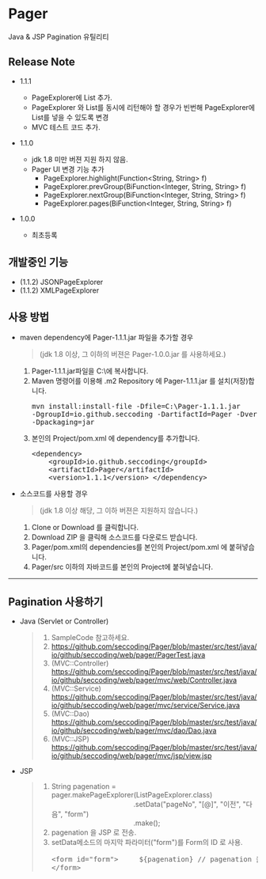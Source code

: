 # Pager
Java &amp; JSP Pagination 유틸리티

## Release Note

* 1.1.1
  * PageExplorer에 List 추가.
  * PageExplorer 와 List를 동시에 리턴해야 할 경우가 빈번해 PageExplorer에 List를 넣을 수 있도록 변경
  * MVC 테스트 코드 추가.
  
* 1.1.0
  * jdk 1.8 미만 버젼 지원 하지 않음.
  * Pager UI 변경 기능 추가
    * PageExplorer.highlight(Function<String, String> f)
    * PageExplorer.prevGroup(BiFunction<Integer, String, String> f)
    * PageExplorer.nextGroup(BiFunction<Integer, String, String> f)
    * PageExplorer.pages(BiFunction<Integer, String, String> f)
    
* 1.0.0
  * 최초등록

## 개발중인 기능
* (1.1.2) JSONPageExplorer
* (1.1.2) XMLPageExplorer

## 사용 방법
* maven dependency에 Pager-1.1.1.jar 파일을 추가할 경우 
   > (jdk 1.8 이상, 그 이하의 버젼은 Pager-1.0.0.jar 를 사용하세요.)
   1. Pager-1.1.1.jar파일을 C:\에 복사합니다.
   1. Maven 명령어를 이용해 .m2 Repository 에 Pager-1.1.1.jar 를 설치(저장)합니다.<pre>mvn install:install-file -Dfile=C:\Pager-1.1.1.jar -DgroupId=io.github.seccoding -DartifactId=Pager -Dversion=1.1.1 -Dpackaging=jar</pre>
   1. 본인의 Project/pom.xml 에 dependency를 추가합니다.<pre>
	&lt;dependency&gt;
	&nbsp;&nbsp;&nbsp;&nbsp;&lt;groupId&gt;io.github.seccoding&lt;/groupId&gt;
	&nbsp;&nbsp;&nbsp;&nbsp;&lt;artifactId&gt;Pager&lt;/artifactId&gt;
	&nbsp;&nbsp;&nbsp;&nbsp;&lt;version&gt;1.1.1&lt;/version&gt;
	&lt;/dependency&gt;
</pre>

*  소스코드를 사용할 경우 
   > (jdk 1.8 이상 해당, 그 이하 버젼은 지원하지 않습니다.)
   1. Clone or Download 를 클릭합니다.
   1. Download ZIP 을 클릭해 소스코드를 다운로드 받습니다.
   1. Pager/pom.xml의 dependencies를 본인의 Project/pom.xml 에 붙혀넣습니다.
   1. Pager/src 이하의 자바코드를 본인의 Project에 붙혀넣습니다. 
---
## Pagination 사용하기
* Java (Servlet or Controller)  
  > 1. SampleCode 참고하세요.
  > 1. https://github.com/seccoding/Pager/blob/master/src/test/java/io/github/seccoding/web/pager/PagerTest.java
  > 1. (MVC::Controller) https://github.com/seccoding/Pager/blob/master/src/test/java/io/github/seccoding/web/pager/mvc/web/Controller.java
  > 1. (MVC::Service) https://github.com/seccoding/Pager/blob/master/src/test/java/io/github/seccoding/web/pager/mvc/service/Service.java
  > 1. (MVC::Dao) https://github.com/seccoding/Pager/blob/master/src/test/java/io/github/seccoding/web/pager/mvc/dao/Dao.java
  > 1. (MVC::JSP) https://github.com/seccoding/Pager/blob/master/src/test/java/io/github/seccoding/web/pager/mvc/jsp/view.jsp

* JSP
  > 1. String pagenation = pager.makePageExplorer(ListPageExplorer.class)<br/>
&nbsp;&nbsp;&nbsp;&nbsp;&nbsp;&nbsp;&nbsp;&nbsp;&nbsp;&nbsp;&nbsp;&nbsp;&nbsp;&nbsp;&nbsp;&nbsp;&nbsp;&nbsp;&nbsp;&nbsp;&nbsp;&nbsp;&nbsp;&nbsp;&nbsp;&nbsp;&nbsp;&nbsp;&nbsp;&nbsp;&nbsp;&nbsp;&nbsp;&nbsp;&nbsp;&nbsp;&nbsp;&nbsp;&nbsp;&nbsp;&nbsp;&nbsp;.setData("pageNo", "[@]", "이전", "다음", "form")<br/>
&nbsp;&nbsp;&nbsp;&nbsp;&nbsp;&nbsp;&nbsp;&nbsp;&nbsp;&nbsp;&nbsp;&nbsp;&nbsp;&nbsp;&nbsp;&nbsp;&nbsp;&nbsp;&nbsp;&nbsp;&nbsp;&nbsp;&nbsp;&nbsp;&nbsp;&nbsp;&nbsp;&nbsp;&nbsp;&nbsp;&nbsp;&nbsp;&nbsp;&nbsp;&nbsp;&nbsp;&nbsp;&nbsp;&nbsp;&nbsp;&nbsp;&nbsp;.make();
  > 1. pagenation 을 JSP 로 전송.
  > 1. setData메소드의 마지막 파라미터("form")를 Form의 ID 로 사용.<pre>
&lt;form id="form"&gt;
&nbsp;&nbsp;&nbsp;&nbsp;${pagenation} // pagenation 을 el로 표현
&lt;/form&gt;
</pre>
